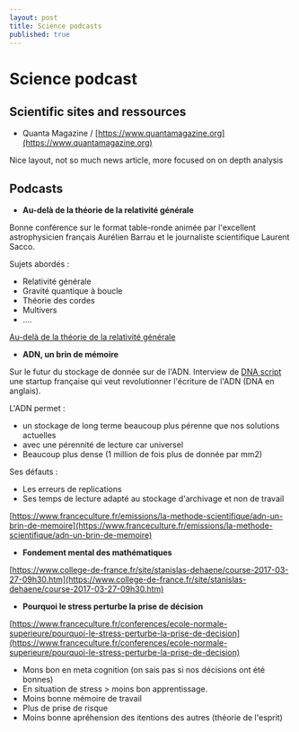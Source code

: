```yaml
---
layout: post
title: Science podcasts
published: true
---
```


# Science podcast

## Scientific sites and ressources

* Quanta Magazine / [https://www.quantamagazine.org](https://www.quantamagazine.org)

Nice layout, not so much news article, more focused on on depth analysis

## Podcasts

* **Au-delà de la théorie de la relativité générale**

Bonne conférence sur le format table-ronde animée par l'excellent astrophysicien français Aurélien Barrau et le journaliste scientifique Laurent Sacco.

Sujets abordés :

* Relativité générale
* Gravité quantique à boucle
* Théorie des cordes
* Multivers
* ....

[Au-delà de la théorie de la relativité générale](https://www.franceculture.fr/conferences/bibliotheque-publique-dinformation/au-dela-de-la-theorie-de-la-relativite-generale)

* **ADN, un brin de mémoire**

Sur le futur du stockage de donnée sur de l'ADN. Interview de [DNA script](http://dnascript.co/) une startup française qui veut revolutionner l'écriture de l'ADN \(DNA en anglais\).

L'ADN permet :

* un stockage de long terme beaucoup plus pérenne que nos solutions actuelles
* avec une pérennité de lecture car universel
* Beaucoup plus dense \(1 million de fois plus de donnée par mm2\)

Ses défauts :

* Les erreurs de replications
* Ses temps de lecture adapté au stockage d'archivage et non de travail

[https://www.franceculture.fr/emissions/la-methode-scientifique/adn-un-brin-de-memoire](https://www.franceculture.fr/emissions/la-methode-scientifique/adn-un-brin-de-memoire)

* **Fondement mental des mathématiques**

[https://www.college-de-france.fr/site/stanislas-dehaene/course-2017-03-27-09h30.htm](https://www.college-de-france.fr/site/stanislas-dehaene/course-2017-03-27-09h30.htm)

* **Pourquoi le stress perturbe la prise de décision**

[https://www.franceculture.fr/conferences/ecole-normale-superieure/pourquoi-le-stress-perturbe-la-prise-de-decision](https://www.franceculture.fr/conferences/ecole-normale-superieure/pourquoi-le-stress-perturbe-la-prise-de-decision)

* Mons bon en meta cognition \(on sais pas si nos décisions ont été bonnes\)
* En situation de stress &gt; moins bon apprentissage.
* Moins bonne mémoire de travail
* Plus de prise de risque
* Moins bonne apréhension des itentions des autres \(théorie de l'esprit\)

